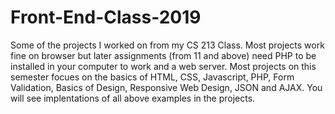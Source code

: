 # Front-End-Class-2019
Some of the projects I worked on from my CS 213 Class. Most projects work fine on browser but later assignments (from 11 and above) need PHP to be installed in your computer to work and a web server.
Most projects on this semester focues on the basics of HTML, CSS, Javascript, PHP, Form Validation, Basics of Design, Responsive Web Design, JSON and AJAX.
You will see implentations of all above examples in the projects. 
